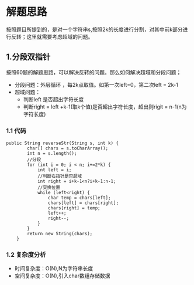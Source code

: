 # 解题思路

按照题目所提到的，是对一个字符串s,按照2k的长度进行分割，对其中前k部分进行反转；这里就需要考虑超域的问题。

## 1.分段双指针

按照60题的解题思路，可以解决反转的问题。那么如何解决超域和分段问题；

* 分段问题：外层循环 ，每2k点取值。如第一次left=0，第二次left = 2k-1
* 超域问题：
  * 判断left 是否超出字符长度
  * 判断right = left +k-1(取k个值)是否超出字符长度，超出则rigit = n-1(n为字符长度)

### 1.1 代码

```
public String reverseStr(String s, int k) {
		char[] chars = s.toCharArray();
		int n = s.length();
		//分段
		for (int i = 0; i < n; i+=2*k) {
			int left = i;
			//判断右指针是否超域
			int right = i+k-1<n?i+k-1:n-1;
			//交换位置
			while (left<right) {
				char temp = chars[left];
				chars[left] = chars[right];
				chars[right] = temp;
				left++;
				right--;
			}
		}
		return new String(chars);
    }
```

### 1.2 复杂度分析

* 时间复杂度：O(N),N为字符串长度
* 空间复杂度：O(N),引入char数组存储数据